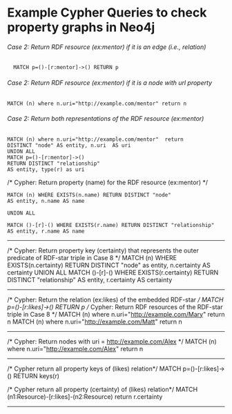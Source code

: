 # Example Cypher Queries to check property graphs in Neo4j

###### Case 2: Return RDF resource (ex:mentor) if it is an edge (i.e., relation)
```
  MATCH p=()-[r:mentor]->() RETURN p
```
###### Case 2: Return RDF resource (ex:mentor) if it is a node with url property 
```
MATCH (n) where n.uri="http://example.com/mentor" return n
```

######  Case 2: Return both representations of the RDF resource (ex:mentor)
```
MATCH (n) where n.uri="http://example.com/mentor"  return 
DISTINCT "node" AS entity, n.uri  AS uri 
UNION ALL
MATCH p=()-[r:mentor]->() 
RETURN DISTINCT "relationship" 
AS entity, type(r) as uri 
```

/* Cypher: Return property (name) for the RDF resource (ex:mentor) */

```
MATCH (n) WHERE EXISTS(n.name) RETURN DISTINCT "node" 
AS entity, n.name AS name 

UNION ALL

MATCH ()-[r]-() WHERE EXISTS(r.name) RETURN DISTINCT "relationship" 
AS entity, r.name AS name 
```
-------
/* Cypher: Return property key (certainty) that represents the outer predicate of RDF-star triple in Case 8 */
MATCH (n) WHERE EXISTS(n.certainty) RETURN DISTINCT "node" as entity, 
n.certainty AS certainty 
UNION ALL 
MATCH ()-[r]-() WHERE EXISTS(r.certainty) RETURN DISTINCT "relationship" 
AS entity, r.certainty AS certainty 

-------
/* Cypher: Return the relation (ex:likes) of the embedded RDF-star */
MATCH p=()-[r:likes]->() RETURN p 
/* Cypher: Return RDF resources of the RDF-star triple in Case 8 */
MATCH (n) where n.uri="http://example.com/Mary" return n
MATCH (n) where n.uri="http://example.com/Matt" return n

-------

/* Cypher: Return nodes with uri = http://example.com/Alex */
MATCH (n) where n.uri="http://example.com/Alex" return n

------
 /* Cypher return all property keys of (likes) relation*/
 MATCH p=()-[r:likes]->() RETURN keys(r)
  
 /* Cypher return all property (certainty) of (likes) relation*/ 
 MATCH (n1:Resource)-[r:likes]-(n2:Resource) return r.certainty 

------



